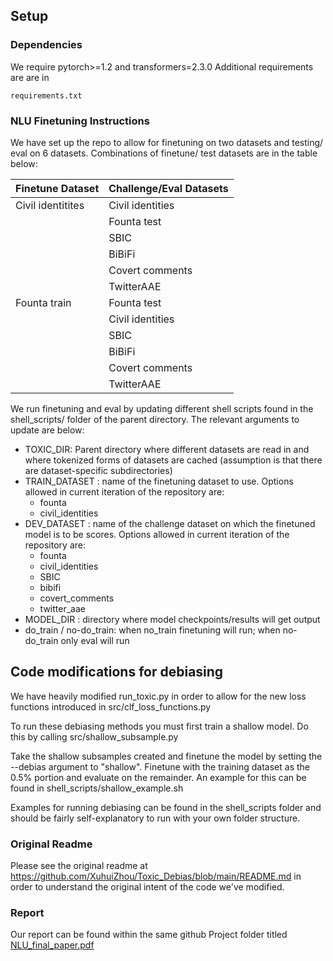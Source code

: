 ## Setup 

### Dependencies

We require pytorch>=1.2 and transformers=2.3.0  Additional requirements are are
in

`requirements.txt`

### NLU Finetuning Instructions

We have set up the repo to allow for finetuning on two datasets and testing/ eval on 6 datasets. Combinations of finetune/ test datasets are in the table below:

| Finetune Dataset     | Challenge/Eval Datasets                                         |
|----------------------|-----------------------------------------------------------------|
| Civil identitites    | Civil identities                                                |
|                      | Founta test                                                     |
|                      | SBIC                                                            |
|                      | BiBiFi                                                |
|                      | Covert comments                                             |
|                      | TwitterAAE                                                  |
| Founta train         | Founta test  |
|                      | Civil identities                                             |
|                      | SBIC                                                            |
|                      | BiBiFi                                                |
|                      | Covert comments                                             |
|                      | TwitterAAE                                                  |

We run finetuning and eval by updating different shell scripts found in the shell_scripts/ folder of the parent directory. The relevant arguments to update are below:

* TOXIC_DIR: Parent directory where different datasets are read in and where tokenized forms of datasets are cached (assumption is that there are dataset-specific subdirectories)
* TRAIN_DATASET : name of the finetuning dataset to use. Options allowed in current iteration of the repository are:
  *  founta
  *  civil_identities
* DEV_DATASET : name of the challenge dataset on which the finetuned model is to be scores. Options allowed in current iteration of the repository are:
  *  founta
  *  civil_identities
  *  SBIC
  *  bibifi
  *  covert_comments 
  *  twitter_aae
* MODEL_DIR : directory where model checkpoints/results will get output 
* do_train / no-do_train: when no_train finetuning will run; when no-do_train only eval will run

## Code modifications for debiasing

We have heavily modified run_toxic.py in order to allow for the new loss functions introduced in src/clf_loss_functions.py

To run these debiasing methods you must first train a shallow model. Do this by calling src/shallow_subsample.py

Take the shallow subsamples created and finetune the model by setting the --debias argument to "shallow". Finetune with the training dataset as the 0.5% portion and evaluate on the remainder. An example for this can be found in shell_scripts/shallow_example.sh

Examples for running debiasing can be found in the shell_scripts folder and should be fairly self-explanatory to run with your own folder structure.

### Original Readme

Please see the original readme at https://github.com/XuhuiZhou/Toxic_Debias/blob/main/README.md in order to understand the original intent of the code we've modified.

### Report

 Our report can be found within the same github Project folder titled [NLU_final_paper.pdf](https://github.com/NLU-Project/Toxic_Debias/blob/main/NLU_final_paper.pdf)
